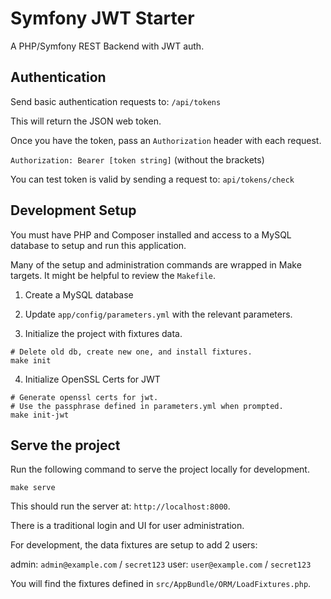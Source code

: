 Symfony JWT Starter
==================

A PHP/Symfony REST Backend with JWT auth.

## Authentication

Send basic authentication requests to: `/api/tokens`

This will return the JSON web token.

Once you have the token, pass an `Authorization` header with each request.

`Authorization: Bearer [token string]` (without the brackets)

You can test token is valid by sending a request to: `api/tokens/check`

## Development Setup

You must have PHP and Composer installed and access to a MySQL database to setup and run this application.

Many of the setup and administration commands are wrapped in Make targets. It might be helpful to
review the `Makefile`.

1) Create a MySQL database

2) Update `app/config/parameters.yml` with the relevant parameters.

3) Initialize the project with fixtures data.

```
# Delete old db, create new one, and install fixtures.
make init
```

4) Initialize OpenSSL Certs for JWT

```
# Generate openssl certs for jwt. 
# Use the passphrase defined in parameters.yml when prompted.
make init-jwt
```

## Serve the project

Run the following command to serve the project locally for development.

```
make serve
```

This should run the server at: `http://localhost:8000`.

There is a traditional login and UI for user administration.

For development, the data fixtures are setup to add 2 users:

admin: `admin@example.com` / `secret123`
user: `user@example.com` / `secret123`

You will find the fixtures defined in `src/AppBundle/ORM/LoadFixtures.php`.
